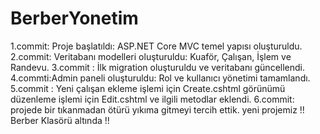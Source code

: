 # BerberYonetim
1.commit: Proje başlatıldı: ASP.NET Core MVC temel yapısı oluşturuldu.
2.commit: Veritabanı modelleri oluşturuldu: Kuaför, Çalışan, İşlem ve Randevu.
3.commit : İlk migration oluşturuldu ve veritabanı güncellendi.
4.commti:Admin paneli oluşturuldu: Rol ve kullanıcı yönetimi tamamlandı.
5.commit : Yeni çalışan ekleme işlemi için Create.cshtml görünümü
düzenleme işlemi için Edit.cshtml ve ilgili metodlar eklendi.
6.commit: projede bir tıkanmadan ötürü yıkıma gitmeyi tercih ettik. yeni projemiz !! Berber Klasörü altında !!

